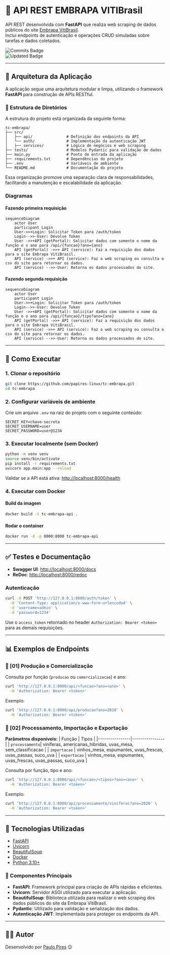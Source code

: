 
# 📌 API REST EMBRAPA VITIBrasil 

API REST desenvolvida com **FastAPI** que realiza web scraping de dados públicos do site [Embrapa VitiBrasil](http://vitibrasil.cnpuv.embrapa.br).  
Inclui endpoints de autenticação e operações CRUD simuladas sobre tarefas e dados coletados.

![Commits Badge](https://badges.pufler.dev/commits/monthly/papires-linux)  
![Updated Badge](https://badges.pufler.dev/updated/papires-linux/tc-embrapa)

---

## 🧩 Arquitetura da Aplicação

A aplicação segue uma arquitetura modular e limpa, utilizando o framework **FastAPI** para construção de APIs RESTful.


### 📁 Estrutura de Diretórios

A estrutura do projeto está organizada da seguinte forma:

```
tc-embrapa/
├── src/
│   ├── api/               # Definição dos endpoints da API
│   └── auth/              # Implementação da autenticação JWT
│   ├── services/          # Lógica de negócios e web scraping
├── tests/                 # Modelos Pydantic para validação de dados
├── main.py                # Ponto de entrada da aplicação
├── requirements.txt       # Dependências do projeto
├── .env                   # Variáveis de ambiente
└── README.md              # Documentação do projeto
```

Essa organização promove uma separação clara de responsabilidades, facilitando a manutenção e escalabilidade da aplicação.

### Diagramas
#### Fazendo primeira requisição
```mermaid
sequenceDiagram
    actor User
    participant Login
    User->>+Login: Solicitar Token para /auth/token
    Login-->>-User: Devolve Token
    User ->>+API (getPortal): Solicitar dados com somente o nome da função e o ano para /api/{funcao}?ano={ano}
    API (getPortal) ->>+ API (service): Faz a requisição dos dados para o site Embrapa VitiBrasil.
    API (service) ->>+ API (service): Faz o web scraping ou consulta o csv do site para retornar os dados.
    API (service) -->>-User: Retorna os dados processados do site.
```

#### Fazendo segunda requisição
```mermaid
sequenceDiagram
    actor User
    participant Login
    User->>+Login: Solicitar Token para /auth/token
    Login-->>-User: Devolve Token
    User ->>+API (getPortal): Solicitar dados com somente o nome da função e o ano para /api/{funcao}/tipo?ano={ano}
    API (getPortal) ->>+ API (service): Faz a requisição dos dados para o site Embrapa VitiBrasil.
    API (service) ->>+ API (service): Faz o web scraping ou consulta o csv do site para retornar os dados.
    API (service) -->>-User: Retorna os dados processados do site.
```


---

## 🚀 Como Executar

### 1. Clonar o repositório

```bash
git clone https://github.com/papires-linux/tc-embrapa.git
cd tc-embrapa
```

### 2. Configurar variáveis de ambiente

Crie um arquivo `.env` na raiz do projeto com o seguinte conteúdo:

```env
SECRET_KEY=chave-secreta
SECRET_USERNAME=user
SECRET_PASSWORD=user@1234
```

### 3. Executar localmente (sem Docker)

```bash
python -m venv venv
source venv/bin/activate
pip install -r requirements.txt
uvicorn app.main:app --reload
```

Validar se a API está ativa: [http://localhost:8000/health](http://localhost:8000/health)

### 4. Executar com Docker

#### Build da imagem

```bash
docker build -t tc-embrapa-api .
```

#### Rodar o container

```bash
docker run -d -p 8000:8000 tc-embrapa-api
```

---

## ✅ Testes e Documentação

- **Swagger UI**: [http://localhost:8000/docs](http://localhost:8000/docs)  
- **ReDoc**: [http://localhost:8000/redoc](http://localhost:8000/redoc)


### Autenticação

```bash
curl -X POST 'http://127.0.0.1:8000/auth/token' \
  -H 'Content-Type: application/x-www-form-urlencoded' \
  -d 'username=admin' \
  -d 'password=1234'
```

Use o `access_token` retornado no header `Authorization: Bearer <token>` para as demais requisições.

---

## 📊 Exemplos de Endpoints

### 🔹 [01] Produção e Comercialização

Consulta por função (`producao` ou `comercializacao`) e ano:

```bash
curl 'http://127.0.0.1:8000/api/<funcao>?ano=<ano>' \
  -H 'Authorization: Bearer <token>'
```
Exemplo:
```bash
curl 'http://127.0.0.1:8000/api/producao?ano=2018' \
  -H 'Authorization: Bearer <token>'
```

### 🔹 [02] Processamento, Importação e Exportação
**Parâmetros disponíveis:**
| Função         | Tipos          |
|----------------|----------------|
| `processamento`| viniferas, americanas_hibridas, uvas_mesa, sem_classificacao |
| `importacao`   | vinhos_mesa, espumantes, uvas_frescas, uvas_passas, suco_uva |
| `exportacao`   | vinhos_mesa, espumantes, uvas_frescas, uvas_passas, suco_uva |

Consulta por função, tipo e ano:

```bash
curl 'http://127.0.0.1:8000/api/<funcao>/<tipos>?ano=<ano>' \
  -H 'Authorization: Bearer <token>'
```

Exemplo:
```bash
curl 'http://127.0.0.1:8000/api/processamento/viniferas?ano=2020' \
  -H 'Authorization: Bearer <token>'
```


---

## 🧪 Tecnologias Utilizadas

- [FastAPI](https://fastapi.tiangolo.com/)
- [Uvicorn](https://www.uvicorn.org/)
- [BeautifulSoup](https://www.crummy.com/software/BeautifulSoup/)
- [Docker](https://www.docker.com/)
- [Python 3.10+](https://www.python.org/)

### 🔧 Componentes Principais

- **FastAPI**: Framework principal para criação de APIs rápidas e eficientes.
- **Uvicorn**: Servidor ASGI utilizado para executar a aplicação.
- **BeautifulSoup**: Biblioteca utilizada para realizar o web scraping dos dados públicos do site da Embrapa VitiBrasil.
- **Pydantic**: Utilizado para validação e serialização dos dados.
- **Autenticação JWT**: Implementada para proteger os endpoints da API.

---

## 👨‍💻 Autor

Desenvolvido por [Paulo Pires](https://github.com/papires-linux) 😉

